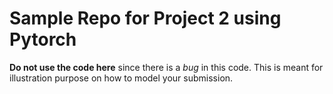 # Sample Repo for Project 2 using Pytorch

**Do not use the code here** since there is a *bug* in this code. This is meant for illustration purpose on how to model your submission.
